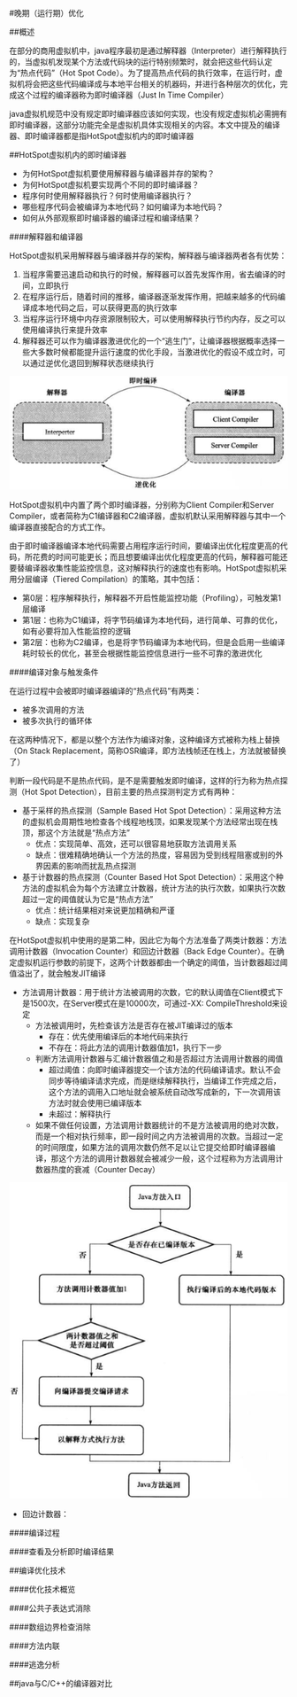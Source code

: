 #晚期（运行期）优化

##概述

在部分的商用虚拟机中，java程序最初是通过解释器（Interpreter）进行解释执行的，当虚拟机发现某个方法或代码块的运行特别频繁时，就会把这些代码认定为“热点代码”（Hot Spot Code）。为了提高热点代码的执行效率，在运行时，虚拟机将会把这些代码编译成与本地平台相关的机器码，并进行各种层次的优化，完成这个过程的编译器称为即时编译器（Just In Time Compiler）

java虚拟机规范中没有规定即时编译器应该如何实现，也没有规定虚拟机必需拥有即时编译器，这部分功能完全是虚拟机具体实现相关的内容。本文中提及的编译器、即时编译器都是指HotSpot虚拟机内的即时编译器

##HotSpot虚拟机内的即时编译器

* 为何HotSpot虚拟机要使用解释器与编译器并存的架构？
* 为何HotSpot虚拟机要实现两个不同的即时编译器？
* 程序何时使用解释器执行？何时使用编译器执行？
* 哪些程序代码会被编译为本地代码？如何编译为本地代码？
* 如何从外部观察即时编译器的编译过程和编译结果？

####解释器和编译器

HotSpot虚拟机采用解释器与编译器并存的架构，解释器与编译器两者各有优势：

1. 当程序需要迅速启动和执行的时候，解释器可以首先发挥作用，省去编译的时间，立即执行
2. 在程序运行后，随着时间的推移，编译器逐渐发挥作用，把越来越多的代码编译成本地代码之后，可以获得更高的执行效率
3. 当程序运行环境中内存资源限制较大，可以使用解释执行节约内存，反之可以使用编译执行来提升效率
4. 解释器还可以作为编译器激进优化的一个“逃生门”，让编译器根据概率选择一些大多数时候都能提升运行速度的优化手段，当激进优化的假设不成立时，可以通过逆优化退回到解释状态继续执行

![解释器与编译器的交互](../images/解释器与编译器的交互.png)

HotSpot虚拟机中内置了两个即时编译器，分别称为Client Compiler和Server Compiler，或者简称为C1编译器和C2编译器，虚拟机默认采用解释器与其中一个编译器直接配合的方式工作。

由于即时编译器编译本地代码需要占用程序运行时间，要编译出优化程度更高的代码，所花费的时间可能更长；而且想要编译出优化程度更高的代码，解释器可能还要替编译器收集性能监控信息，这对解释执行的速度也有影响。HotSpot虚拟机采用分层编译（Tiered Compilation）的策略，其中包括：

* 第0层：程序解释执行，解释器不开启性能监控功能（Profiling），可触发第1层编译
* 第1层：也称为C1编译，将字节码编译为本地代码，进行简单、可靠的优化，如有必要将加入性能监控的逻辑
* 第2层：也称为C2编译，也是将字节码编译为本地代码，但是会启用一些编译耗时较长的优化，甚至会根据性能监控信息进行一些不可靠的激进优化

####编译对象与触发条件

在运行过程中会被即时编译器编译的“热点代码”有两类：

* 被多次调用的方法
* 被多次执行的循环体

在这两种情况下，都是以整个方法作为编译对象，这种编译方式被称为栈上替换（On Stack Replacement，简称OSR编译，即方法栈帧还在栈上，方法就被替换了）

判断一段代码是不是热点代码，是不是需要触发即时编译，这样的行为称为热点探测（Hot Spot Detection），目前主要的热点探测判定方式有两种：

* 基于采样的热点探测（Sample Based Hot Spot Detection）：采用这种方法的虚拟机会周期性地检查各个线程地栈顶，如果发现某个方法经常出现在栈顶，那这个方法就是“热点方法”
  * 优点：实现简单、高效，还可以很容易地获取方法调用关系
  * 缺点：很难精确地确认一个方法的热度，容易因为受到线程阻塞或别的外界因素的影响而扰乱热点探测
* 基于计数器的热点探测（Counter Based Hot Spot Detection）：采用这个种方法的虚拟机会为每个方法建立计数器，统计方法的执行次数，如果执行次数超过一定的阈值就认为它是“热点方法”
  * 优点：统计结果相对来说更加精确和严谨
  * 缺点：实现复杂

在HotSpot虚拟机中使用的是第二种，因此它为每个方法准备了两类计数器：方法调用计数器（Invocation Counter）和回边计数器（Back Edge Counter）。在确定虚拟机运行参数的前提下，这两个计数器都由一个确定的阈值，当计数器超过阈值溢出了，就会触发JIT编译

* 方法调用计数器：用于统计方法被调用的次数，它的默认阈值在Client模式下是1500次，在Server模式在是10000次，可通过-XX: CompileThreshold来设定
  * 方法被调用时，先检查该方法是否存在被JIT编译过的版本
    * 存在：优先使用编译后的本地代码来执行
    * 不存在：将此方法的调用计数器值加1，执行下一步
  * 判断方法调用计数器与汇编计数器值之和是否超过方法调用计数器的阈值
    * 超过阈值：向即时编译器提交一个该方法的代码编译请求。默认不会同步等待编译请求完成，而是继续解释执行，当编译工作完成之后，这个方法的调用入口地址就会被系统自动改写成新的，下一次调用该方法时就会使用已编译版本
    * 未超过：解释执行
  * 如果不做任何设置，方法调用计数器统计的不是方法被调用的绝对次数，而是一个相对执行频率，即一段时间之内方法被调用的次数。当超过一定的时间限度，如果方法的调用次数仍然不足以让它提交给即时编译器编译，那这个方法的调用计数器就会被减少一般，这个过程称为方法调用计数器热度的衰减（Counter Decay）

![方法调用计数器触发即时编译](../images/方法调用计数器触发即时编译.png)

* 回边计数器：

####编译过程

####查看及分析即时编译结果

##编译优化技术

####优化技术概览

####公共子表达式消除

####数组边界检查消除

####方法内联

####逃逸分析

##java与C/C++的编译器对比
